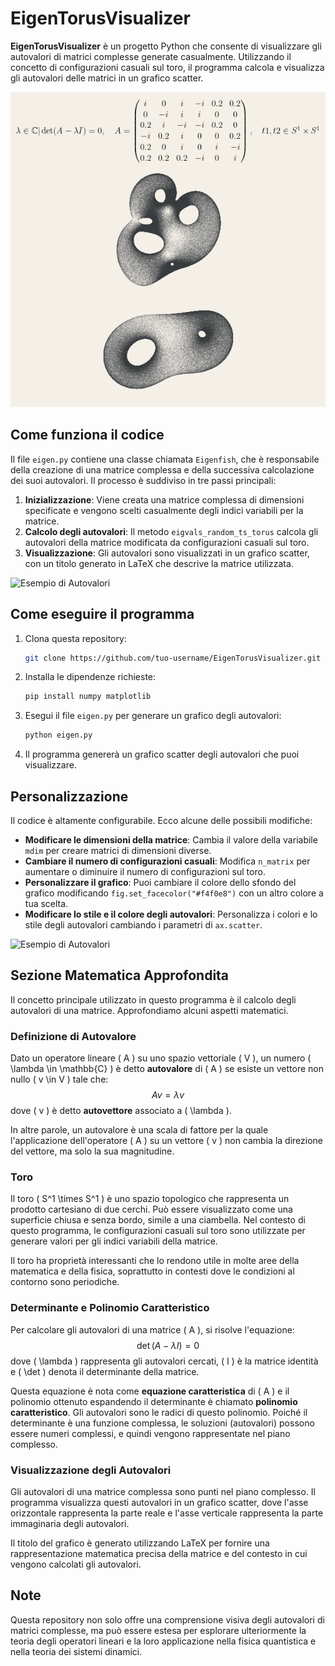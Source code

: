 # EigenTorusVisualizer

**EigenTorusVisualizer** è un progetto Python che consente di visualizzare gli autovalori di matrici complesse generate casualmente. Utilizzando il concetto di configurazioni casuali sul toro, il programma calcola e visualizza gli autovalori delle matrici in un grafico scatter.

![Esempio di Autovalori](images/example_1.png)

## Come funziona il codice

Il file `eigen.py` contiene una classe chiamata `Eigenfish`, che è responsabile della creazione di una matrice complessa e della successiva calcolazione dei suoi autovalori. Il processo è suddiviso in tre passi principali:

1. **Inizializzazione**: Viene creata una matrice complessa di dimensioni specificate e vengono scelti casualmente degli indici variabili per la matrice.
2. **Calcolo degli autovalori**: Il metodo `eigvals_random_ts_torus` calcola gli autovalori della matrice modificata da configurazioni casuali sul toro.
3. **Visualizzazione**: Gli autovalori sono visualizzati in un grafico scatter, con un titolo generato in LaTeX che descrive la matrice utilizzata.

![Esempio di Autovalori](images/eigenvalues_example2.png)

## Come eseguire il programma

1. Clona questa repository:
   ```bash
   git clone https://github.com/tuo-username/EigenTorusVisualizer.git
   ```
2. Installa le dipendenze richieste:
   ```bash
   pip install numpy matplotlib
   ```
3. Esegui il file `eigen.py` per generare un grafico degli autovalori:
   ```bash
   python eigen.py
   ```
4. Il programma genererà un grafico scatter degli autovalori che puoi visualizzare.

## Personalizzazione

Il codice è altamente configurabile. Ecco alcune delle possibili modifiche:

- **Modificare le dimensioni della matrice**: Cambia il valore della variabile `mdim` per creare matrici di dimensioni diverse.
- **Cambiare il numero di configurazioni casuali**: Modifica `n_matrix` per aumentare o diminuire il numero di configurazioni sul toro.
- **Personalizzare il grafico**: Puoi cambiare il colore dello sfondo del grafico modificando `fig.set_facecolor("#f4f0e8")` con un altro colore a tua scelta.
- **Modificare lo stile e il colore degli autovalori**: Personalizza i colori e lo stile degli autovalori cambiando i parametri di `ax.scatter`.

![Esempio di Autovalori](images/eigenvalues_example3.png)

## Sezione Matematica Approfondita

Il concetto principale utilizzato in questo programma è il calcolo degli autovalori di una matrice. Approfondiamo alcuni aspetti matematici.

### Definizione di Autovalore

Dato un operatore lineare \( A \) su uno spazio vettoriale \( V \), un numero \( \lambda \in \mathbb{C} \) è detto **autovalore** di \( A \) se esiste un vettore non nullo \( v \in V \) tale che:
$$
A v = \lambda v
$$
dove \( v \) è detto **autovettore** associato a \( \lambda \).

In altre parole, un autovalore è una scala di fattore per la quale l'applicazione dell'operatore \( A \) su un vettore \( v \) non cambia la direzione del vettore, ma solo la sua magnitudine.

### Toro

Il toro \( S^1 \times S^1 \) è uno spazio topologico che rappresenta un prodotto cartesiano di due cerchi. Può essere visualizzato come una superficie chiusa e senza bordo, simile a una ciambella. Nel contesto di questo programma, le configurazioni casuali sul toro sono utilizzate per generare valori per gli indici variabili della matrice.

Il toro ha proprietà interessanti che lo rendono utile in molte aree della matematica e della fisica, soprattutto in contesti dove le condizioni al contorno sono periodiche.

### Determinante e Polinomio Caratteristico

Per calcolare gli autovalori di una matrice \( A \), si risolve l'equazione:
$$
\det(A - \lambda I) = 0
$$
dove \( \lambda \) rappresenta gli autovalori cercati, \( I \) è la matrice identità e \( \det \) denota il determinante della matrice.

Questa equazione è nota come **equazione caratteristica** di \( A \) e il polinomio ottenuto espandendo il determinante è chiamato **polinomio caratteristico**. Gli autovalori sono le radici di questo polinomio. Poiché il determinante è una funzione complessa, le soluzioni (autovalori) possono essere numeri complessi, e quindi vengono rappresentate nel piano complesso.

### Visualizzazione degli Autovalori

Gli autovalori di una matrice complessa sono punti nel piano complesso. Il programma visualizza questi autovalori in un grafico scatter, dove l'asse orizzontale rappresenta la parte reale e l'asse verticale rappresenta la parte immaginaria degli autovalori.

Il titolo del grafico è generato utilizzando LaTeX per fornire una rappresentazione matematica precisa della matrice e del contesto in cui vengono calcolati gli autovalori.

## Note

Questa repository non solo offre una comprensione visiva degli autovalori di matrici complesse, ma può essere estesa per esplorare ulteriormente la teoria degli operatori lineari e la loro applicazione nella fisica quantistica e nella teoria dei sistemi dinamici.
